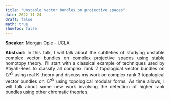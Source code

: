 ```yaml
---
title: "Unstable vector bundles on projective spaces"
date: 2022-11-24
draft: false
math: true
showtoc: false
---
```



**Speaker:** [Morgan Opie](https://www.math.ucla.edu/~mopie/) - UCLA

**Abstract:** In this talk, I will talk about the subtleties of studying unstable complex vector bundles on complex projective spaces using stable homotopy theory. I'll start with a classical example of techniques used by Atiyah-Rees to classify all complex rank $2$ topological vector bundles on $\mathbb{C}P^5$ using real K theory and discuss my work on complex rank $3$ topological vector bundles on $\mathbb{C}P^5$ using topological modular forms. As time allows, I will talk about some new work involving the detection of higher rank bundles using other chromatic theories.


<style>body {text-align: justify}</style>